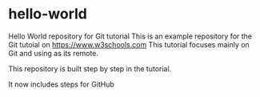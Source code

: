 # hello-world
Hello World repository for Git tutorial
This is an example repository for the Git tutoial on https://www.w3schools.com
This tutorial focuses mainly on Git and using as its remote.

This repository is built step by step in the tutorial.

It now includes steps for GitHub
